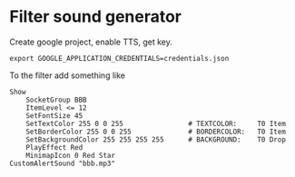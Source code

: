 # Filter sound generator

Create google project, enable TTS, get key.

`export GOOGLE_APPLICATION_CREDENTIALS=credentials.json`

To the filter add something like

```
Show
	SocketGroup BBB
	ItemLevel <= 12
	SetFontSize 45
	SetTextColor 255 0 0 255                # TEXTCOLOR:	 T0 Item
	SetBorderColor 255 0 0 255              # BORDERCOLOR:	 T0 Item
	SetBackgroundColor 255 255 255 255      # BACKGROUND:	 T0 Drop
	PlayEffect Red
	MinimapIcon 0 Red Star
CustomAlertSound "bbb.mp3"
```
